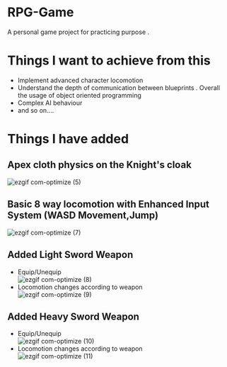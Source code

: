 # RPG-Game
A personal game project for practicing purpose .
# Things I want to achieve from this
*  Implement advanced character locomotion
*  Understand the depth of communication between blueprints . Overall the usage of object oriented programming
*  Complex AI behaviour
*  and so on....
# Things I have added
## Apex cloth physics on the Knight's cloak
![ezgif com-optimize (5)](https://github.com/ZenithRahman/RPG-Game/assets/66364348/3116f41d-0a03-43c2-aaa0-cbc3104af9e2)
## Basic 8 way locomotion with Enhanced Input System (WASD Movement,Jump)
  ![ezgif com-optimize (7)](https://github.com/ZenithRahman/RPG-Game/assets/66364348/525a8314-ac1a-4c44-b771-34d7626a7d44)
## Added Light Sword Weapon
  * Equip/Unequip\
![ezgif com-optimize (8)](https://github.com/ZenithRahman/RPG-Game/assets/66364348/480c44ff-de5a-48ab-9e38-9bd37558b689)
  * Locomotion changes according to weapon\
![ezgif com-optimize (9)](https://github.com/ZenithRahman/RPG-Game/assets/66364348/4ebd7e7a-054d-4b54-a63f-29f2d18d8300)
## Added Heavy Sword Weapon
  * Equip/Unequip\
![ezgif com-optimize (10)](https://github.com/ZenithRahman/RPG-Game/assets/66364348/9d3cfce4-a30b-4c9a-9293-6da187d82a80)
  * Locomotion changes according to weapon\
![ezgif com-optimize (11)](https://github.com/ZenithRahman/RPG-Game/assets/66364348/1c27ebca-b2cb-41cf-9cd6-6c468504c749)

